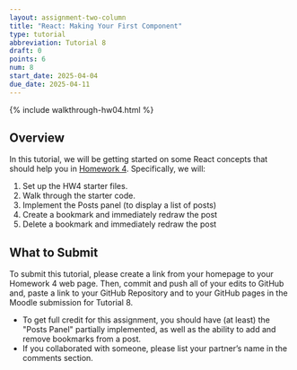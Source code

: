 ```yaml
---
layout: assignment-two-column
title: "React: Making Your First Component"
type: tutorial
abbreviation: Tutorial 8
draft: 0
points: 6
num: 8
start_date: 2025-04-04
due_date: 2025-04-11
---
```


{% include walkthrough-hw04.html %}

## Overview
In this tutorial, we will be getting started on some React concepts that should help you in [Homework 4](hw04). Specifically, we will:

1. Set up the HW4 starter files.
1. Walk through the starter code.
1. Implement the Posts panel (to display a list of posts)
1. Create a bookmark and immediately redraw the post
1. Delete a bookmark and immediately redraw the post


## What to Submit
To submit this tutorial, please create a link from your homepage to your Homework 4 web page. Then, commit and push all of your edits to GitHub and, paste a link to your GitHub Repository and to your GitHub pages in the Moodle submission for Tutorial 8.

* To get full credit for this assignment, you should have (at least) the "Posts Panel" partially implemented, as well as the ability to add and remove bookmarks from a post. 
* If you collaborated with someone, please list your partner’s name in the comments section.